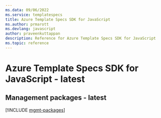```yaml
---
ms.data: 09/06/2022
ms.service: templatespecs
title: Azure Template Specs SDK for JavaScript
ms.author: prmarott
ms.devlang: javascript
author: praveenkuttappan
description: Reference for Azure Template Specs SDK for JavaScript
ms.topic: reference
---
```

# Azure Template Specs SDK for JavaScript - latest

## Management packages - latest
[!INCLUDE [mgmt-packages](template-specs-mgmt-index.md)]
